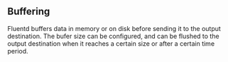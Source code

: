 ## Buffering


Fluentd buffers data in memory or on disk before sending it to the output destination. The bufer size can be configured, and can be flushed to the output destination when it reaches a certain size or after a certain time period. 